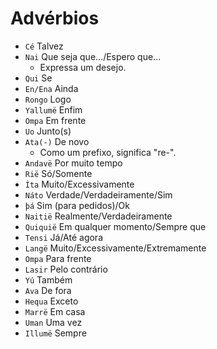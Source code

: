 # Advérbios

-   `Cé` Talvez
-   `Nai` Que seja que.../Espero que...
    -   Expressa um desejo.
-   `Qui` Se
-   `En/Ena` Ainda
-   `Rongo` Logo
-   `Yallumë` Enfim
-   `Ompa` Em frente
-   `Uo` Junto(s)
-   `Ata(-)` De novo
    -   Como um prefixo, significa "re-".
-   `Andavë` Por muito tempo
-   `Rië` Só/Somente
-   `Íta` Muito/Excessivamente
-   `Náto` Verdade/Verdadeiramente/Sim
-   `þá` Sim (para pedidos)/Ok
-   `Naitië` Realmente/Verdadeiramente
-   `Quiquië` Em qualquer momento/Sempre que
-   `Tensi` Já/Até agora
-   `Langë` Muito/Excessivamente/Extremamente
-   `Ompa` Para frente
-   `Lasir` Pelo contrário
-   `Yú` Também
-   `Ava` De fora
-   `Hequa` Exceto
-   `Marrë` Em casa
-   `Uman` Uma vez
-   `Illumë` Sempre
